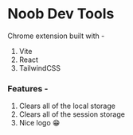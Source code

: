 # Noob Dev Tools

Chrome extension built with -

1. Vite️
2. React
3. TailwindCSS

### Features -
1. Clears all of the local storage
2. Clears all of the session storage
3. Nice logo 😁